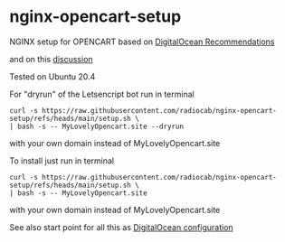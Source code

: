 # nginx-opencart-setup



NGINX setup for OPENCART based on 
[DigitalOcean Recommendations](https://www.digitalocean.com/community/tools/nginx/) 

and on this [discussion](https://github.com/opencart/opencart.github.io/issues/335)

Tested on Ubuntu 20.4

For "dryrun" of the Letsencript bot run in terminal 
```shell
curl -s https://raw.githubusercontent.com/radiocab/nginx-opencart-setup/refs/heads/main/setup.sh \
| bash -s -- MyLovelyOpencart.site --dryrun
```
with your own domain instead of MyLovelyOpencart.site 

To install just run in terminal 
```shell
curl -s https://raw.githubusercontent.com/radiocab/nginx-opencart-setup/refs/heads/main/setup.sh \
| bash -s -- MyLovelyOpencart.site
```
with your own domain instead of MyLovelyOpencart.site 


See also start point for all this as [DigitalOcean configuration](https://www.digitalocean.com/community/tools/nginx?global.security.securityTxt=true&global.logging.errorLogEnabled=true&global.logging.logNotFound=true)